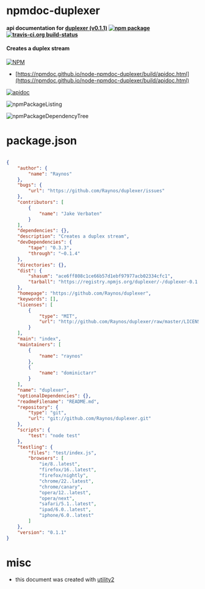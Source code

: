 # npmdoc-duplexer

#### api documentation for  [duplexer (v0.1.1)](https://github.com/Raynos/duplexer)  [![npm package](https://img.shields.io/npm/v/npmdoc-duplexer.svg?style=flat-square)](https://www.npmjs.org/package/npmdoc-duplexer) [![travis-ci.org build-status](https://api.travis-ci.org/npmdoc/node-npmdoc-duplexer.svg)](https://travis-ci.org/npmdoc/node-npmdoc-duplexer)

#### Creates a duplex stream

[![NPM](https://nodei.co/npm/duplexer.png?downloads=true&downloadRank=true&stars=true)](https://www.npmjs.com/package/duplexer)

- [https://npmdoc.github.io/node-npmdoc-duplexer/build/apidoc.html](https://npmdoc.github.io/node-npmdoc-duplexer/build/apidoc.html)

[![apidoc](https://npmdoc.github.io/node-npmdoc-duplexer/build/screenCapture.buildCi.browser.%252Ftmp%252Fbuild%252Fapidoc.html.png)](https://npmdoc.github.io/node-npmdoc-duplexer/build/apidoc.html)

![npmPackageListing](https://npmdoc.github.io/node-npmdoc-duplexer/build/screenCapture.npmPackageListing.svg)

![npmPackageDependencyTree](https://npmdoc.github.io/node-npmdoc-duplexer/build/screenCapture.npmPackageDependencyTree.svg)



# package.json

```json

{
    "author": {
        "name": "Raynos"
    },
    "bugs": {
        "url": "https://github.com/Raynos/duplexer/issues"
    },
    "contributors": [
        {
            "name": "Jake Verbaten"
        }
    ],
    "dependencies": {},
    "description": "Creates a duplex stream",
    "devDependencies": {
        "tape": "0.3.3",
        "through": "~0.1.4"
    },
    "directories": {},
    "dist": {
        "shasum": "ace6ff808c1ce66b57d1ebf97977acb02334cfc1",
        "tarball": "https://registry.npmjs.org/duplexer/-/duplexer-0.1.1.tgz"
    },
    "homepage": "https://github.com/Raynos/duplexer",
    "keywords": [],
    "licenses": [
        {
            "type": "MIT",
            "url": "http://github.com/Raynos/duplexer/raw/master/LICENSE"
        }
    ],
    "main": "index",
    "maintainers": [
        {
            "name": "raynos"
        },
        {
            "name": "dominictarr"
        }
    ],
    "name": "duplexer",
    "optionalDependencies": {},
    "readmeFilename": "README.md",
    "repository": {
        "type": "git",
        "url": "git://github.com/Raynos/duplexer.git"
    },
    "scripts": {
        "test": "node test"
    },
    "testling": {
        "files": "test/index.js",
        "browsers": [
            "ie/8..latest",
            "firefox/16..latest",
            "firefox/nightly",
            "chrome/22..latest",
            "chrome/canary",
            "opera/12..latest",
            "opera/next",
            "safari/5.1..latest",
            "ipad/6.0..latest",
            "iphone/6.0..latest"
        ]
    },
    "version": "0.1.1"
}
```



# misc
- this document was created with [utility2](https://github.com/kaizhu256/node-utility2)
